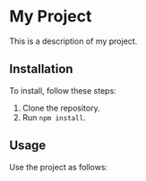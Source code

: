 # My Project

This is a description of my project.

## Installation

To install, follow these steps:

1. Clone the repository.
2. Run `npm install`.

## Usage

Use the project as follows:



